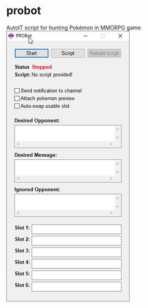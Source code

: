 # probot
AutoIT script for hunting Pokémon in MMORPG game.  
![PROBot Main screen](Extras/main.png)

